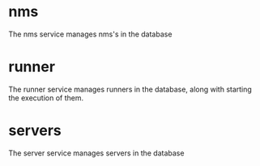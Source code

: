 # nms

The nms service manages nms's in the database


# runner

The runner service manages runners in the database, along with starting the execution of them.


# servers

The server service manages servers in the database